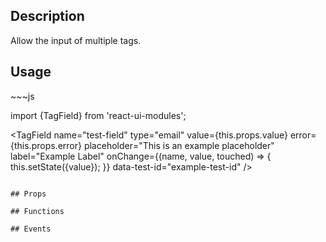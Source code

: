<h2>Description</h2>
Allow the input of multiple tags.
  
 <h2>Usage</h2>
~~~js

import {TagField} from 'react-ui-modules';

<TagField 
  name="test-field"
  type="email"
  value={this.props.value}
  error={this.props.error}
  placeholder="This is an example placeholder"
  label="Example Label"
  onChange={(name, value, touched) => {
    this.setState({value});
  }}
  data-test-id="example-test-id"
/>
~~~

## Props

## Functions

## Events

